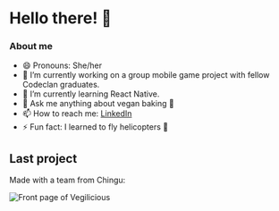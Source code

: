 # Hello there! 👋

### About me

- 😄 Pronouns: She/her
- 🔭 I’m currently working on a group mobile game project with fellow Codeclan graduates.
- 🌱 I’m currently learning React Native.
- 💬 Ask me anything about vegan baking 🧁
- 📫 How to reach me: [LinkedIn](https://www.linkedin.com/in/beckyentwistle/)
- ⚡ Fun fact: I learned to fly helicopters 🚁

## Last project
Made with a team from Chingu:

![Front page of Vegilicious](https://github.com/chingu-voyages/v46-tier3-team-33/blob/main/userdesign/vegelicious_screen.png)
